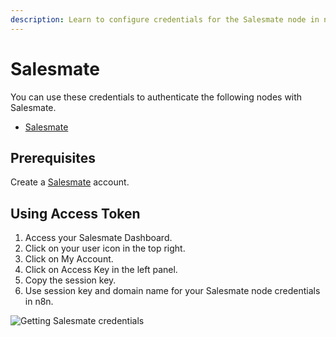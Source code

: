 ```yaml
---
description: Learn to configure credentials for the Salesmate node in n8n
---
```


# Salesmate

You can use these credentials to authenticate the following nodes with Salesmate.
- [Salesmate](../../nodes-library/nodes/Salesmate/README.md)

## Prerequisites

Create a [Salesmate](https://salesmate.io/) account.

## Using Access Token

1. Access your Salesmate Dashboard.
2. Click on your user icon in the top right.
3. Click on My Account.
4. Click on Access Key in the left panel.
5. Copy the session key.
6. Use session key and domain name for your Salesmate node credentials in n8n.

![Getting Salesmate credentials](./using-access-token.gif)
